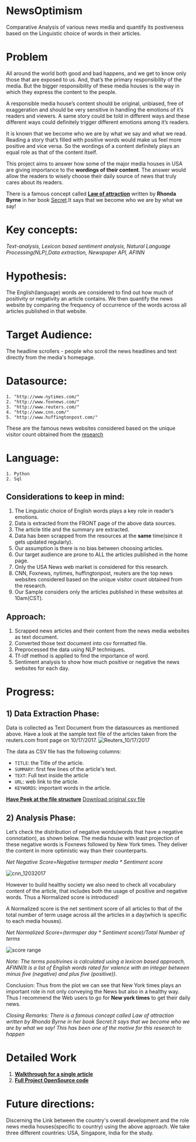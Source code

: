 # NewsOptimism
Comparative Analysis of various news media and quantify its postiveness based on the Linguistic choice of words in their articles.

# Problem
All around the world both good and bad happens, and we get to know only those that are exposed to us. And, that’s the primary responsibility of the media. But the bigger responsibility of these media houses is the way in which they express the content to the people. 

A responsible media house’s content should be original, unbiased, free of exaggeration and should be very sensitive in handling the emotions of it’s readers and viewers. A same story could be told in different ways and these different ways could definitely trigger different emotions among it’s readers.

It is known that we become who we are by what we say and what we read. Reading a story that’s filled with positive words would make us feel more positive and vice versa. So the wordings of a content definitely plays an equal role as that of the content itself. 

This project aims to answer how some of the major media houses in USA are giving importance to the **wordings of their content**. The answer would allow the readers to wisely choose their daily source of news that truly cares about its readers.

There is a famous concept called [**Law of attraction**](http://www.thelawofattraction.com/what-is-the-law-of-attraction/) written by **Rhonda Byrne** in her book [Secret](https://en.wikipedia.org/wiki/The_Secret_(book)).It says that we become who we are by what we say!

# Key concepts:
*Text-analysis,  Lexicon based sentiment analysis, Natural Language Processing(NLP),Data extraction, Newspaper API, AFINN*

# Hypothesis:
The English(language) words are considered to find out how much of positivity or negativity an article contains. We then quantify the news website by comparing the
frequency of occurrence of the words across all articles published in that website.

# Target Audience:
The headline scrollers - people who scroll the news headlines and text directly from the media's homepage.

# Datasource:
    1. "http://www.nytimes.com/"
    2. "http://www.foxnews.com/"
    3. "http://www.reuters.com/"
    4. "http://www.cnn.com/"
    5. "http://www.huffingtonpost.com/"

These are the famous news websites considered based on the unique visitor count obtained from the [research](http://www.journalism.org/files/legacy/NIELSEN%20STUDY%20-%20Copy.pdf)

# Language:
    1. Python
    2. Sql

## Considerations to keep in mind:
1. The Linguistic choice of English words plays a key role in reader’s emotions.
2. Data is extracted from the FRONT page of the above data sources.
3. The article title and the summary are extracted.
4. Data has been scrapped from the resources at the **same** time(since it gets updated regularly).
5. Our assumption is there is no bias between choosing articles.
6. Our target audience are prone to ALL the articles published in the home page.
7. Only the USA News web market is considered for this research.
8. CNN, Foxnews, nytimes, huffingtonpost, reuters are the top news websites considered based on the unique visitor count obtained from the research.
9. Our Sample considers only the articles published in these websites at 10am(CST).


## Approach:
1. Scrapped news articles and their content from the news media websites as text document.
2. Converted those text document into csv formatted file.
3. Preprocessed the data using NLP techniques.
4. Tf-idf method is applied to find the importance of word.
5. Sentiment analysis to show how much positive or negative the news websites for each day.

# Progress:

## 1) Data Extraction Phase:

Data is collected as Text Document from the datasources as mentioned above. Have a look at the sample text file of the articles
taken from the reuters.com front page on 10/17/2017.
![Reuters_10/17/2017](sample/reutersTextSamplefile.png)

The data as CSV file has the following columns:

* `TITLE`: the Title of the article.
* `SUMMARY`: first few lines of the article's text.
* `TEXT`: Full text inside the article
* `URL`: web link to the article.
* `KEYWORDS`: important words in the article.

**[Have Peek at the file structure](http://nbviewer.jupyter.org/github/harishaaram/NewsOptimism/blob/master/Sample_data_peek.ipynb)**
[Download original csv file](sample/reuters.csv)

## 2) Analysis Phase:

Let’s check the distribution of negative words(words that have a negative connotation), as shown below. The media house with least projection of these negative words is Foxnews followed by New York times. They deliver the content in more optimistic way than their counterparts.

*Net Negative Score=Negative termsper media * Sentiment score*


![cnn_12032017](sample/neg_word.gif)

However to build healthy society we also need to check all vocabulary content of the article, that includes both the usage of positive and negative words. Thus a Normalized score is introduced!

A Normalized score is the net sentiment score of all articles to that of the total number of term usage across all the articles in a day(which is specific to each media houses). 

*Net Normalized Score=(termsper day * Sentiment score)/Total Number of terms*


![score range](sample/norm_score.gif)

*Note: The terms positivines is calculated using a lexicon based approach, AFINN(It is a list of English words rated for valence with an integer between minus five (negative) and plus five (positive)).*

Conclusion:
Thus from the plot we can see that New York times plays an important role in not only conveying the News but also in a healthy way. Thus I recommend the Web users to go for **New york times** to get their daily news. 



*Closing Remarks:
There is a famous concept called Law of attraction written by Rhonda Byrne in her book Secret.It says that we become who we are by what we say! This has been one of the motive for this research to happen*

# Detailed Work
1. **[Walkthrough for a single article](http://nbviewer.jupyter.org/github/harishaaram/NewsOptimism/blob/gh-pages/Data_Analysis.ipynb)**
1. **[Full Project OpenSource code](https://github.com/harishaaram/NewsOptimism/tree/master/src)**

# Future directions:

Discerning the Link between the country's overall development and the role news media houses(specific to country) using the above approach. We take three different countries: USA, Singapore, India for the study.

